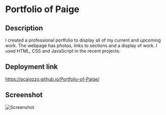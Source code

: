 # Portfolio of Paige

## Description

I created a professional portfolio to display all of my current and upcoming work. The webpage has photos, links to sections and a display of work. I used HTML, CSS and JavaScript in the recent projects.


## Deployment link

https://pcaiozzo.github.io/Portfolio-of-Paige/

## Screenshot

![Screenshot](./ScreenshotNEW.png)